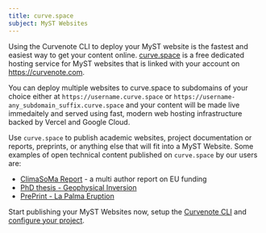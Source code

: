 ```yaml
---
title: curve.space
subject: MyST Websites
---
```


Using the Curvenote CLI to deploy your MyST website is the fastest and easiest way to get your content online. [curve.space](https://curve.space) is a free dedicated hosting service for MyST websites that is linked with your account on https://curvenote.com.

You can deploy multiple websites to curve.space to subdomains of your choice either at `https://username.curve.space` or `https://username-any_subdomain_suffix.curve.space` and your content will be made live immedaitely and served using fast, modern web hosting infrastructure backed by Vercel and Google Cloud.

Use `curve.space` to publish academic websites, project documentation or reports, preprints, or anything else that will fit into a MyST Website. Some examples of open technical content published on `curve.space` by our users are:

- [ClimaSoMa Report](https://climasoma.curve.space/) - a multi author report on EU funding
- [PhD thesis - Geophysical Inversion](https://https://phd.row1.ca/)
- [PrePrint - La Palma Eruption](https://stevejpurves-lapalma.curve.space/la-palma-earthquakes)

Start publishing your MyST Websites now, setup the [Curvenote CLI](http://localhost:3000/publish/cli-overview) and [configure your project](hosting.md).
